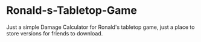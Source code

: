 # Ronald-s-Tabletop-Game
Just a simple Damage Calculator for Ronald's tabletop game, just a place to store versions for friends to download.
